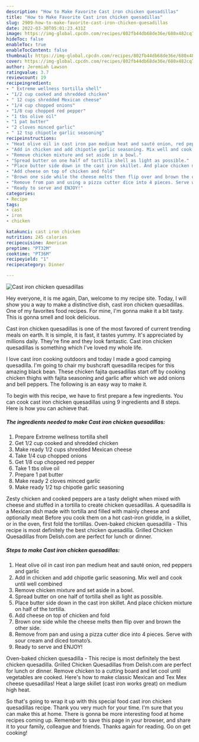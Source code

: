 ```yaml
---
description: "How to Make Favorite Cast iron chicken quesadillas"
title: "How to Make Favorite Cast iron chicken quesadillas"
slug: 2909-how-to-make-favorite-cast-iron-chicken-quesadillas
date: 2022-03-30T05:01:23.431Z
image: https://img-global.cpcdn.com/recipes/802fb44db68de36e/680x482cq70/cast-iron-chicken-quesadillas-recipe-main-photo.jpg
hideToc: false
enableToc: true
enableTocContent: false
thumbnail: https://img-global.cpcdn.com/recipes/802fb44db68de36e/680x482cq70/cast-iron-chicken-quesadillas-recipe-main-photo.jpg
cover: https://img-global.cpcdn.com/recipes/802fb44db68de36e/680x482cq70/cast-iron-chicken-quesadillas-recipe-main-photo.jpg
author: Jeremiah Lawson
ratingvalue: 3.7
reviewcount: 19
recipeingredient:
- " Extreme wellness tortilla shell"
- "1/2 cup cooked and shredded chicken"
- " 12 cups shredded Mexican cheese"
- "1/4 cup chopped onions"
- "1/8 cup chopped red pepper"
- "1 tbs olive oil"
- "1 pat butter"
- "2 cloves minced garlic"
- " 12 tsp chipotle garlic seasoning"
recipeinstructions:
- "Heat olive oil in cast iron pan medium heat and sauté onion, red peppers and garlic"
- "Add in chicken and add chipotle garlic seasoning. Mix well and cook until well combined"
- "Remove chicken mixture and set aside in a bowl."
- "Spread butter on one half of tortilla shell as light as possible."
- "Place butter side down in the cast iron skillet. And place chicken mixture on half of the tortilla."
- "Add cheese on top of chicken and fold"
- "Brown one side while the cheese melts then flip over and brown the other side."
- "Remove from pan and using a pizza cutter dice into 4 pieces. Serve with sour cream and diced tomato’s."
- "Ready to serve and ENJOY!"
categories:
- Recipe
tags:
- cast
- iron
- chicken

katakunci: cast iron chicken 
nutrition: 245 calories
recipecuisine: American
preptime: "PT32M"
cooktime: "PT36M"
recipeyield: "1"
recipecategory: Dinner

---
```



![Cast iron chicken quesadillas](https://img-global.cpcdn.com/recipes/802fb44db68de36e/680x482cq70/cast-iron-chicken-quesadillas-recipe-main-photo.jpg)

Hey everyone, it is me again, Dan, welcome to my recipe site. Today, I will show you a way to make a distinctive dish, cast iron chicken quesadillas. One of my favorites food recipes. For mine, I'm gonna make it a bit tasty. This is gonna smell and look delicious.

Cast iron chicken quesadillas is one of the most favored of current trending meals on earth. It is simple, it is fast, it tastes yummy. It's appreciated by millions daily. They're fine and they look fantastic. Cast iron chicken quesadillas is something which I've loved my whole life.

I love cast iron cooking outdoors and today I made a good camping quesadilla. I&#39;m going to chair my bushcraft quesadilla recipes for this amazing black bean. These chicken fajita quesadillas start off by cooking chicken thighs with fajita seasoning and garlic after which we add onions and bell peppers. The following is an easy way to make it.


To begin with this recipe, we have to first prepare a few ingredients. You can cook cast iron chicken quesadillas using 9 ingredients and 8 steps. Here is how you can achieve that.

<!--inarticleads1-->

##### The ingredients needed to make Cast iron chicken quesadillas:

1. Prepare  Extreme wellness tortilla shell
1. Get 1/2 cup cooked and shredded chicken
1. Make ready  1/2 cups shredded Mexican cheese
1. Take 1/4 cup chopped onions
1. Get 1/8 cup chopped red pepper
1. Take 1 tbs olive oil
1. Prepare 1 pat butter
1. Make ready 2 cloves minced garlic
1. Make ready  1/2 tsp chipotle garlic seasoning


Zesty chicken and cooked peppers are a tasty delight when mixed with cheese and stuffed in a tortilla to create chicken quesadillas. A quesadilla is a Mexican dish made with tortilla and filled with mainly cheese and optionally meat Before you cook them on a hot cast-iron griddle, in a skillet, or in the oven, first fold the tortillas. Oven-baked chicken quesadilla - This recipe is most definitely the best chicken quesadilla. Grilled Chicken Quesadillas from Delish.com are perfect for lunch or dinner. 

<!--inarticleads2-->

##### Steps to make Cast iron chicken quesadillas:

1. Heat olive oil in cast iron pan medium heat and sauté onion, red peppers and garlic
1. Add in chicken and add chipotle garlic seasoning. Mix well and cook until well combined
1. Remove chicken mixture and set aside in a bowl.
1. Spread butter on one half of tortilla shell as light as possible.
1. Place butter side down in the cast iron skillet. And place chicken mixture on half of the tortilla.
1. Add cheese on top of chicken and fold
1. Brown one side while the cheese melts then flip over and brown the other side.
1. Remove from pan and using a pizza cutter dice into 4 pieces. Serve with sour cream and diced tomato’s.
1. Ready to serve and ENJOY!

Oven-baked chicken quesadilla - This recipe is most definitely the best chicken quesadilla. Grilled Chicken Quesadillas from Delish.com are perfect for lunch or dinner. Remove chicken to a cutting board and let cool until vegetables are cooked. Here&#39;s how to make classic Mexican and Tex Mex cheese quesadillas! Heat a large skillet (cast iron works great) on medium high heat. 

So that's going to wrap it up with this special food cast iron chicken quesadillas recipe. Thank you very much for your time. I'm sure that you can make this at home. There is gonna be more interesting food at home recipes coming up. Remember to save this page in your browser, and share it to your family, colleague and friends. Thanks again for reading. Go on get cooking!

